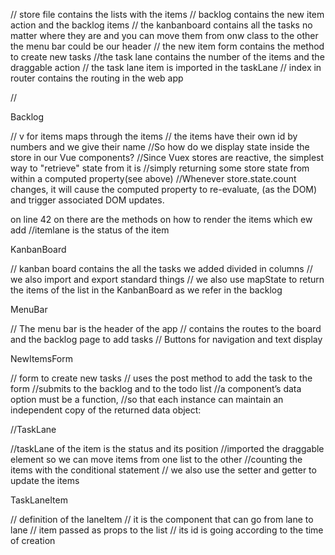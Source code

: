 // store file contains the lists with the items
// backlog contains the new item action and the backlog items
// the kanbanboard contains all the tasks no matter where they are and you can move them from onw class to the other
the menu bar could be our header
// the new item form contains the method to create new tasks
//the task lane contains the number of the items and the draggable action
// the task lane item is imported in the taskLane
// index in router contains the routing in the web app

// 


Backlog

// v for items maps through the items
// the items have their own id by numbers and we give their name
//So how do we display state inside the store in our Vue components? 
//Since Vuex stores are reactive, the simplest way to "retrieve" state from it is 
//simply returning some store state from within a computed property(see above)
//Whenever store.state.count changes, it will cause the computed property to re-evaluate, (as the DOM)
 and trigger associated DOM updates.

 on line 42 on there are the methods on how to render the items which ew add
  //itemlane is the status of the item

KanbanBoard

// kanban board contains the all the tasks we added divided in columns 
// we also import and export standard things
// we also use mapState to return the items of the list in the KanbanBoard as we refer in the backlog


MenuBar

// The menu bar is the header of the app 
// contains the routes to the board and the backlog page to add tasks
// Buttons for navigation and text display

NewItemsForm

// form to create new tasks
// uses the post method to add the task to the form
//submits to the backlog and to the todo list
//a component’s data option must be a function, 
//so that each instance can maintain an independent copy of the returned data object:


  //TaskLane

//taskLane of the item is the status and its position
//imported the draggable element so we can move items from one list to the other
//counting the items with the conditional statement
// we also use the setter and getter to update the items

TaskLaneItem

// definition of the laneItem
// it is the component that can go from lane to lane
// item passed as props to the list
// its id is going according to the time of creation